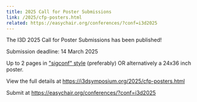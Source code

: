 ```yaml
---
title: 2025 Call for Poster Submissions
link: /2025/cfp-posters.html
related: https://easychair.org/conferences/?conf=i3d2025
---
```


The I3D 2025 Call for Poster Submissions has been published!

Submission deadline: 14 March 2025
<!--more-->

Up to 2 pages in <a href="https://www.siggraph.org/learn/instructions-authors">"sigconf" style</a> (preferably) OR alternatively a 24x36 inch poster.

View the full details at <https://i3dsymposium.org/2025/cfp-posters.html>

Submit at <https://easychair.org/conferences/?conf=i3d2025>
